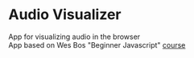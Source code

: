 # Audio Visualizer
App for visualizing audio in the browser  
App based on Wes Bos "Beginner Javascript" [course](https://wesbos.com/beginner-javascript)
